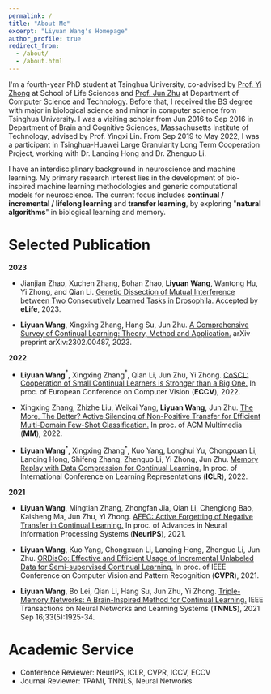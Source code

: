 ```yaml
---
permalink: /
title: "About Me"
excerpt: "Liyuan Wang's Homepage"
author_profile: true
redirect_from: 
  - /about/
  - /about.html
---
```

I'm a fourth-year PhD student at Tsinghua University, co-advised by [Prof. Yi Zhong](https://life.tsinghua.edu.cn/lifeen/info/1035/1105.htm) at School of Life Sciences and [Prof. Jun Zhu](http://ml.cs.tsinghua.edu.cn/~jun/index.shtml) at Department of Computer Science and Technology. Before that, I received the BS degree with major in biological science and minor in computer science from Tsinghua University. I was a visiting scholar from Jun 2016 to Sep 2016 in Department of Brain and Cognitive Sciences, Massachusetts Institute of Technology, advised by Prof. Yingxi Lin. From Sep 2019 to May 2022, I was a participant in Tsinghua-Huawei Large Granularity Long Term Cooperation Project, working with Dr. Lanqing Hong and Dr. Zhenguo Li.

I have an interdisciplinary background in neuroscience and machine learning. My primary research interest lies in the development of bio-inspired machine learning methodologies and generic computational models for neuroscience. The current focus includes **continual / incremental / lifelong learning** and **transfer learning**, by exploring "**natural algorithms**" in biological learning and memory.

Selected Publication
======
**2023**

* Jianjian Zhao, Xuchen Zhang, Bohan Zhao, **Liyuan Wang**, Wantong Hu, Yi Zhong, and Qian Li. [Genetic Dissection of Mutual Interference between Two Consecutively Learned Tasks in Drosophila.](https://www.biorxiv.org/content/10.1101/2022.10.18.512721.abstract) Accepted by **eLife**, 2023. 

* **Liyuan Wang**, Xingxing Zhang, Hang Su, Jun Zhu. [A Comprehensive Survey of Continual Learning: Theory, Method and Application.](https://arxiv.org/abs/2302.00487) arXiv preprint arXiv:2302.00487, 2023.

**2022**

* **Liyuan Wang**$^{\ast}$, Xingxing Zhang$^{\ast}$, Qian Li, Jun Zhu, Yi Zhong. [CoSCL: Cooperation of Small Continual Learners is Stronger than a Big One.](https://arxiv.org/abs/2207.06543) In proc. of European Conference on Computer Vision (**ECCV**), 2022.
 
* Xingxing Zhang, Zhizhe Liu, Weikai Yang, **Liyuan Wang**, Jun Zhu. [The More, The Better? Active Silencing of Non-Positive Transfer for Efficient Multi-Domain Few-Shot Classification.](https://repo.vicayang.cc/The_More_The_Better/The_More_The_Better.pdf) In proc. of ACM Multimedia (**MM**), 2022.
  
* **Liyuan Wang**$^{\ast}$, Xingxing Zhang$^{\ast}$, Kuo Yang, Longhui Yu, Chongxuan Li, Lanqing Hong, Shifeng Zhang, Zhenguo Li, Yi Zhong, Jun Zhu. [Memory Replay with Data Compression for Continual Learning.](https://openreview.net/pdf?id=a7H7OucbWaU) In proc. of International Conference on Learning Representations (**ICLR**), 2022.
  
**2021**
* **Liyuan Wang**, Mingtian Zhang, Zhongfan Jia, Qian Li, Chenglong Bao, Kaisheng Ma, Jun Zhu, Yi Zhong. [AFEC: Active Forgetting of Negative Transfer in Continual Learning.](https://papers.nips.cc/paper/2021/hash/bc6dc48b743dc5d013b1abaebd2faed2-Abstract.html) In proc. of Advances in Neural Information Processing Systems (**NeurIPS**), 2021.
  
* **Liyuan Wang**, Kuo Yang, Chongxuan Li, Lanqing Hong, Zhenguo Li, Jun Zhu. [ORDisCo: Effective and Efficient Usage of Incremental Unlabeled Data for Semi-supervised Continual Learning.](https://openaccess.thecvf.com/content/CVPR2021/html/Wang_ORDisCo_Effective_and_Efficient_Usage_of_Incremental_Unlabeled_Data_for_CVPR_2021_paper.html) In proc. of IEEE Conference on Computer Vision and Pattern Recognition (**CVPR**), 2021.

* **Liyuan Wang**, Bo Lei, Qian Li, Hang Su, Jun Zhu, Yi Zhong. [Triple-Memory Networks: A Brain-Inspired Method for Continual Learning.](https://ieeexplore.ieee.org/document/9540230) IEEE Transactions on Neural Networks and Learning Systems (**TNNLS**), 2021 Sep 16;33(5):1925-34.
    

Academic Service
======
* Conference Reviewer: NeurIPS, ICLR, CVPR, ICCV, ECCV
* Journal Reviewer: TPAMI, TNNLS, Neural Networks
